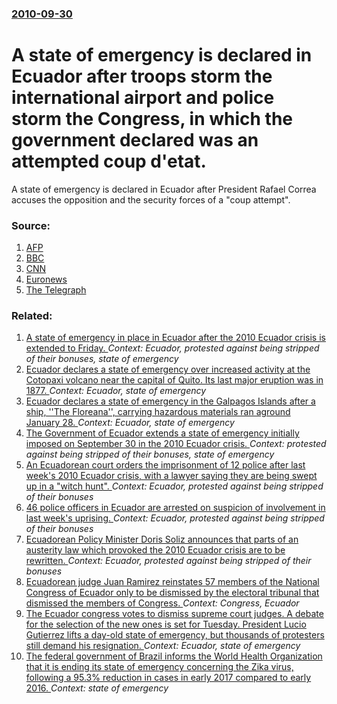 ### [2010-09-30](/news/2010/09/30/index.md)

# A state of emergency is declared in Ecuador after troops storm the international airport and police storm the Congress, in which the government declared was an attempted coup d'etat. 

A state of emergency is declared in Ecuador after President Rafael Correa accuses the opposition and the security forces of a &quot;coup attempt&quot;.


### Source:

1. [AFP](http://www.google.com/hostednews/afp/article/ALeqM5jrnvjhcqgCKRGkE7xwszbiQS-mqA?docId=CNG.eca89f5bc88800f85f46c6df5cbe0017.61)
2. [BBC](http://www.bbc.co.uk/news/world-latin-america-11447519)
3. [CNN](http://edition.cnn.com/2010/WORLD/americas/09/30/ecuador.unrest/)
4. [Euronews](http://www.euronews.net/2010/09/30/president-attacked-as-unrest-rocks-ecuador/)
5. [The Telegraph](http://www.telegraph.co.uk/news/worldnews/southamerica/ecuador/8035745/Ecuador-President-injured-in-coup.html)

### Related:

1. [A state of emergency in place in Ecuador after the 2010 Ecuador crisis is extended to Friday. ](/news/2010/10/5/a-state-of-emergency-in-place-in-ecuador-after-the-2010-ecuador-crisis-is-extended-to-friday.md) _Context: Ecuador, protested against being stripped of their bonuses, state of emergency_
2. [Ecuador declares a state of emergency over increased activity at the Cotopaxi volcano near the capital of Quito. Its last major eruption was in 1877. ](/news/2015/08/16/ecuador-declares-a-state-of-emergency-over-increased-activity-at-the-cotopaxi-volcano-near-the-capital-of-quito-its-last-major-eruption-was.md) _Context: Ecuador, state of emergency_
3. [Ecuador declares a state of emergency in the Galpagos Islands after a ship, ''The Floreana'', carrying hazardous materials ran aground January 28. ](/news/2015/02/6/ecuador-declares-a-state-of-emergency-in-the-galapagos-islands-after-a-ship-the-floreana-carrying-hazardous-materials-ran-aground-janu.md) _Context: Ecuador, state of emergency_
4. [The Government of Ecuador extends a state of emergency initially imposed on September 30 in the 2010 Ecuador crisis. ](/news/2010/10/9/the-government-of-ecuador-extends-a-state-of-emergency-initially-imposed-on-september-30-in-the-2010-ecuador-crisis.md) _Context: protested against being stripped of their bonuses, state of emergency_
5. [An Ecuadorean court orders the imprisonment of 12 police after last week's 2010 Ecuador crisis, with a lawyer saying they are being swept up in a "witch hunt". ](/news/2010/10/9/an-ecuadorean-court-orders-the-imprisonment-of-12-police-after-last-week-s-2010-ecuador-crisis-with-a-lawyer-saying-they-are-being-swept-up.md) _Context: Ecuador, protested against being stripped of their bonuses_
6. [46 police officers in Ecuador are arrested on suspicion of involvement in last week's uprising. ](/news/2010/10/6/46-police-officers-in-ecuador-are-arrested-on-suspicion-of-involvement-in-last-week-s-uprising.md) _Context: Ecuador, protested against being stripped of their bonuses_
7. [Ecuadorean Policy Minister Doris Soliz announces that parts of an austerity law which provoked the 2010 Ecuador crisis are to be rewritten. ](/news/2010/10/3/ecuadorean-policy-minister-doris-soliz-announces-that-parts-of-an-austerity-law-which-provoked-the-2010-ecuador-crisis-are-to-be-rewritten.md) _Context: Ecuador, protested against being stripped of their bonuses_
8. [ Ecuadorean judge Juan Ramirez reinstates 57 members of the National Congress of Ecuador only to be dismissed by the electoral tribunal that dismissed the members of Congress. ](/news/2007/03/28/ecuadorean-judge-juan-ramirez-reinstates-57-members-of-the-national-congress-of-ecuador-only-to-be-dismissed-by-the-electoral-tribunal-that.md) _Context: Congress, Ecuador_
9. [ The Ecuador congress votes to dismiss supreme court judges. A debate for the selection of the new ones is set for Tuesday. President Lucio Gutierrez lifts a day-old state of emergency, but thousands of protesters still demand his resignation. ](/news/2005/04/18/the-ecuador-congress-votes-to-dismiss-supreme-court-judges-a-debate-for-the-selection-of-the-new-ones-is-set-for-tuesday-president-lucio.md) _Context: Ecuador, state of emergency_
10. [The federal government of Brazil informs the World Health Organization that it is ending its state of emergency concerning the Zika virus, following a 95.3% reduction in cases in early 2017 compared to early 2016. ](/news/2017/05/11/the-federal-government-of-brazil-informs-the-world-health-organization-that-it-is-ending-its-state-of-emergency-concerning-the-zika-virus-f.md) _Context: state of emergency_
